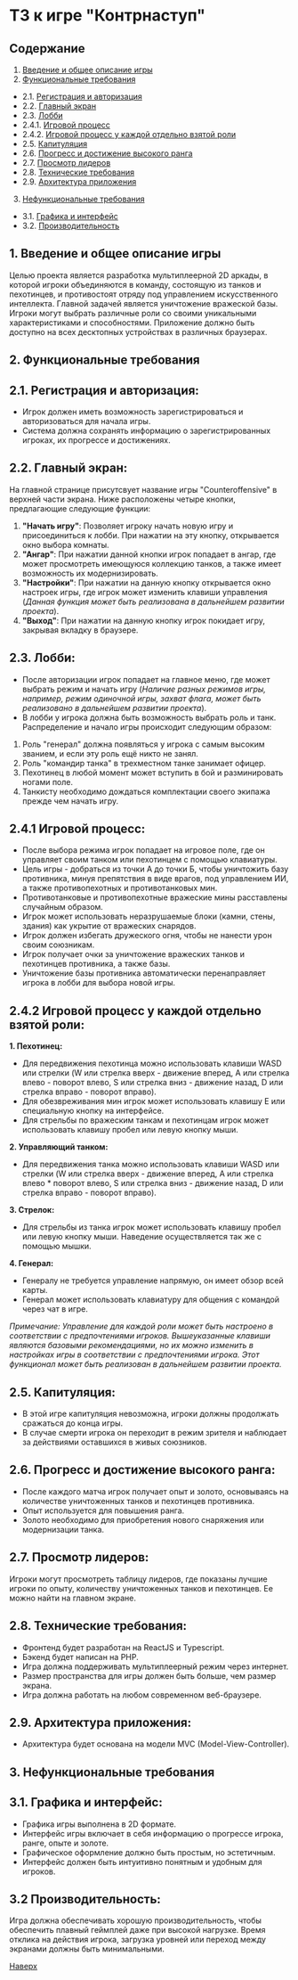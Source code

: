 <a name="top"></a>
# ТЗ к игре "Контрнаступ"

## Содержание
1. [Введение и общее описание игры](#link1)
2. [Функциональные требования](#link2)
* 2.1. [Регистрация и авторизация](#link2-1)
* 2.2. [Главный экран](#link2-2)
* 2.3. [Лобби](#link2-3)
* 2.4.1. [Игровой процесс](#link2-4-1)
* 2.4.2. [Игровой процесс у каждой отдельно взятой роли](#link2-4-2)
* 2.5. [Капитуляция](#link2-5)
* 2.6. [Прогресс и достижение высокого ранга](#link2-6)
* 2.7. [Просмотр лидеров](#link2-7)
* 2.8. [Технические требования](#link2-8)
* 2.9. [Архитектура приложения](#link2-9)
3. [Нефункциональные требования](#link3)
* 3.1. [Графика и интерфейс](#link3-1)
* 3.2. [Производительность](#link3-2)

<a name="link1"></a>
## 1. Введение и общее описание игры

Целью проекта является разработка мультиплеерной 2D аркады, в которой игроки объединяются в команду, состоящую из танков и пехотинцев, и противостоят отряду под управлением искусственного интеллекта. Главной задачей является уничтожение вражеской базы. Игроки могут выбрать различные роли со своими уникальными  характеристиками и способностями. Приложение должно быть доступно на всех десктопных устройствах в различных браузерах.

<a name="link2"></a>
## 2. Функциональные требования

<a name="link2-1"></a>
## 2.1. Регистрация и авторизация:
* Игрок должен иметь возможность зарегистрироваться и авторизоваться для начала игры.
* Система должна сохранять информацию о зарегистрированных игроках, их прогрессе и достижениях.

<a name="link2-2"></a>
## 2.2. Главный экран:
На главной странице присутсвует название игры "Counteroffensive" в верхней части экрана. Ниже расположены четыре кнопки, предлагающие следующие функции:
1) **"Начать игру"**: Позволяет игроку начать новую игру и присоединиться к лобби. При нажатии на эту кнопку, открывается окно выбора комнаты.
2) **"Ангар"**: При нажатии данной кнопки игрок попадает в ангар, где может просмотреть имеющуюся коллекцию танков, а также имеет возможность их модернизировать.
3) **"Настройки"**: При нажатии на данную кнопку открывается окно настроек игры, где игрок может изменить клавиши управления (*Данная функция может быть реализована в дальнейшем развитии проекта*).
4) **"Выход"**: При нажатии на данную кнопку игрок покидает игру, закрывая вкладку в браузере.

<a name="link2-3"></a>
## 2.3. Лобби:
* После авторизации игрок попадает на главное меню, где может выбрать режим и начать игру (*Наличие разных режимов игры, например, режим одиночной игры, захват флага, может быть реализовано в дальнейшем развитии проекта*).
* В лобби у игрока должна быть возможность выбрать роль и танк. Распределение и начало игры происходит следующим образом:
1) Роль "генерал" должна появляться у игрока с самым высоким званием, и если эту роль ещё никто не занял.
2) Роль "командир танка" в трехместном танке занимает офицер.
3) Пехотинец в любой момент может вступить в бой и разминировать ногами поле.
4) Танкисту необходимо дождаться комплектации своего экипажа прежде чем начать игру.

<a name="link2-4-1"></a>
## 2.4.1 Игровой процесс:
* После выбора режима игрок попадает на игровое поле, где он управляет своим танком или пехотинцем с помощью клавиатуры.
* Цель игры - добраться из точки А до точки Б, чтобы уничтожить базу противника, минуя препятствия в виде врагов, под управлением ИИ, а также противопехотных и противотанковых мин.
* Противотанковые и противопехотные вражеские мины расставлены случайным образом.
* Игрок может использовать неразрушаемые блоки (камни, стены, здания) как укрытие от вражеских снарядов.
* Игрок должен избегать дружеского огня, чтобы не нанести урон своим союзникам.
* Игрок получает очки за уничтожение вражеских танков и пехотинцев противника, а также базы.
* Уничтожение базы противника автоматически перенаправляет игрока в лобби для выбора новой игры.

<a name="link2-4-2"></a>
## 2.4.2 Игровой процесс у каждой отдельно взятой роли:
**1. Пехотинец:**
* Для передвижения пехотинца можно использовать клавиши WASD или стрелки (W или стрелка вверх - движение вперед, A или стрелка влево - поворот влево, S или стрелка вниз - движение назад, D или стрелка вправо - поворот вправо).
* Для обезвреживания мин игрок может использовать клавишу E или специальную кнопку на интерфейсе.
* Для стрельбы по вражеским танкам и пехотинцам игрок может использовать клавишу пробел или левую кнопку мыши.

**2. Управляющий танком:**
* Для передвижения танка можно использовать клавиши WASD или стрелки (W или стрелка вверх - движение вперед, A или стрелка влево * поворот влево, S или стрелка вниз - движение назад, D или стрелка вправо - поворот вправо).

**3. Стрелок:**
* Для стрельбы из танка игрок может использовать клавишу пробел или левую кнопку мыши. Наведение осуществляется так же с помощью мышки.

**4. Генерал:**
* Генералу не требуется управление напрямую, он имеет обзор всей карты.
* Генерал может использовать клавиатуру для общения с командой через чат в игре.

*Примечание: Управление для каждой роли может быть настроено в соответствии с предпочтениями игроков. Вышеуказанные клавиши являются базовыми рекомендациями, но их можно изменить в настройках игры в соответствии с предпочтениями игрока. Этот функционал может быть реализован в дальнейшем развитии проекта.*

<a name="link2-5"></a>
## 2.5. Капитуляция:
* В этой игре капитуляция невозможна, игроки должны продолжать сражаться до конца игры.
* В случае смерти игрока он переходит в режим зрителя и наблюдает за действиями оставшихся в живых союзников.

<a name="link2-6"></a>
## 2.6. Прогресс и достижение высокого ранга:
* После каждого матча игрок получает опыт и золото, основываясь на количестве уничтоженных танков  и пехотинцев противника.
* Опыт используется для повышения ранга.
* Золото необходимо для приобретения нового снаряжения или модернизации танка.

<a name="link2-7"></a>
## 2.7. Просмотр лидеров:
Игроки могут просмотреть таблицу лидеров, где показаны лучшие игроки по опыту, количеству уничтоженных танков и пехотинцев. Ее можно найти на главном экране.

<a name="link2-8"></a>
## 2.8. Технические требования:
* Фронтенд будет разработан на ReactJS и Typescript. 
* Бэкенд будет написан на PHP.
* Игра должна поддерживать мультиплеерный режим через интернет.
* Размер пространства для игры должен быть больше, чем размер экрана.
* Игра должна работать на любом современном веб-браузере.

<a name="link2-9"></a>
## 2.9. Архитектура приложения:
* Архитектура будет основана на модели MVC (Model-View-Controller).

<a name="link3"></a>
## 3. Нефункциональные требования

<a name="link3-1"></a>
## 3.1. Графика и интерфейс:
* Графика игры выполнена в 2D формате.
* Интерфейс игры включает в себя информацию о прогрессе игрока, ранге, опыте и золоте.
* Графическое оформление должно быть простым, но эстетичным.
* Интерфейс должен быть интуитивно понятным и удобным для игроков.

<a name="link3-2"></a>
## 3.2 Производительность:
 Игра должна обеспечивать хорошую производительность, чтобы обеспечить плавный геймплей даже при высокой нагрузке. Время отклика на действия игрока, загрузка уровней или переход между экранами должны быть минимальными.

<a href="#top">Наверх</a>